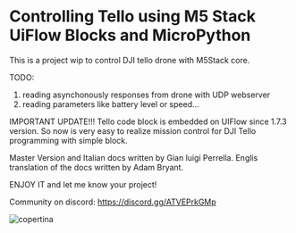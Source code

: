 # Controlling Tello using M5 Stack UiFlow Blocks and MicroPython

This is a project wip to control DJI tello drone with M5Stack core.

TODO: 
1) reading asynchonously responses from drone with UDP webserver
2) reading parameters like battery level or speed...

IMPORTANT UPDATE!!!
Tello code block is embedded on UIFlow since 1.7.3 version.
So now is very easy to realize mission control for DJI Tello programming with simple block.

Master Version and Italian docs written by Gian luigi Perrella. Englis translation of the docs written by Adam Bryant.

ENJOY IT and let me know your project!

Community on discord:
https://discord.gg/ATVEPrkGMp

![copertina](https://user-images.githubusercontent.com/7823288/113588257-3400db00-9630-11eb-8d55-5ef575a1ed5c.jpg)
